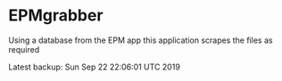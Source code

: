 # EPMgrabber
Using a database from the EPM app this application scrapes the files as required


Latest backup: Sun Sep 22 22:06:01 UTC 2019
